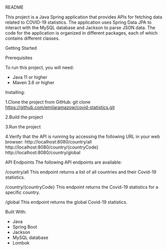README

This project is a Java Spring application that provides APIs for fetching data related to COVID-19 statistics. The application uses Spring Data JPA to interact with the MySQL database and Jackson to parse JSON data. The code for the application is organized in different packages, each of which contains different classes.


Getting Started

Prerequisites

To run this project, you will need:

- Java 11 or higher
- Maven 3.6 or higher


Installing:

1.Clone the project from GitHub:
git clone https://github.com/emilaramazow/covid-statistics.git

2.Build the project

3.Run the project

4.Verify that the API is running by accessing the following URL in your web browser:
http://localhost:8080/country/all
http://localhost:8080/country/{countryCode}
http://localhost:8080/country/global


API Endpoints
The following API endpoints are available:

/country/all
This endpoint returns a list of all countries and their Covid-19 statistics.

/country/{countryCode}
This endpoint returns the Covid-19 statistics for a specific country.

/global
This endpoint returns the global Covid-19 statistics.

Built With: 

- Java
- Spring Boot
- Jackson
- MySQL database
- Lombok